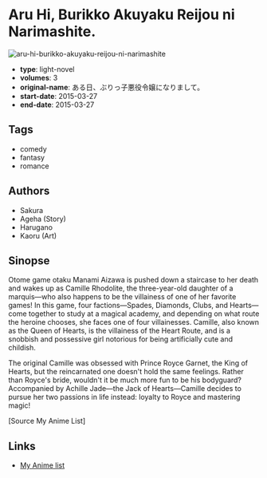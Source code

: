 # Aru Hi, Burikko Akuyaku Reijou ni Narimashite.

![aru-hi-burikko-akuyaku-reijou-ni-narimashite](https://cdn.myanimelist.net/images/manga/2/233513.jpg)

-   **type**: light-novel
-   **volumes**: 3
-   **original-name**: ある日、ぶりっ子悪役令嬢になりまして。
-   **start-date**: 2015-03-27
-   **end-date**: 2015-03-27

## Tags

-   comedy
-   fantasy
-   romance

## Authors

-   Sakura
-   Ageha (Story)
-   Harugano
-   Kaoru (Art)

## Sinopse

Otome game otaku Manami Aizawa is pushed down a staircase to her death and wakes up as Camille Rhodolite, the three-year-old daughter of a marquis—who also happens to be the villainess of one of her favorite games! In this game, four factions—Spades, Diamonds, Clubs, and Hearts—come together to study at a magical academy, and depending on what route the heroine chooses, she faces one of four villainesses. Camille, also known as the Queen of Hearts, is the villainess of the Heart Route, and is a snobbish and possessive girl notorious for being artificially cute and childish.

The original Camille was obsessed with Prince Royce Garnet, the King of Hearts, but the reincarnated one doesn't hold the same feelings. Rather than Royce's bride, wouldn't it be much more fun to be his bodyguard? Accompanied by Achille Jade—the Jack of Hearts—Camille decides to pursue her two passions in life instead: loyalty to Royce and mastering magic!

[Source My Anime List]

## Links

-   [My Anime list](https://myanimelist.net/manga/129321/Aru_Hi_Burikko_Akuyaku_Reijou_ni_Narimashite)
